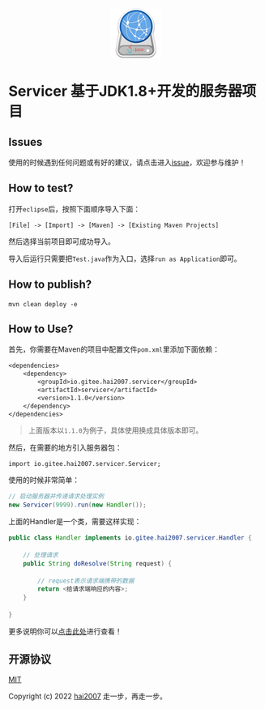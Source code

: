 <p align='center'>
    <a href='https://hai2007.github.io/servicer.java/' target='_blank'>
        <img src='./logo.png'>
    </a>
</p>

# Servicer 基于JDK1.8+开发的服务器项目

## Issues
使用的时候遇到任何问题或有好的建议，请点击进入[issue](https://github.com/hai2007/servicer.java/issues)，欢迎参与维护！

## How to test?

打开```eclipse```后，按照下面顺序导入下面：

```
[File] -> [Import] -> [Maven] -> [Existing Maven Projects]
```

然后选择当前项目即可成功导入。

导入后运行只需要把```Test.java```作为入口，选择```run as Application```即可。

## How to publish?

```
mvn clean deploy -e
```

## How to Use?

首先，你需要在Maven的项目中配置文件```pom.xml```里添加下面依赖：
```
<dependencies>
    <dependency>
        <groupId>io.gitee.hai2007.servicer</groupId>
        <artifactId>servicer</artifactId>
        <version>1.1.0</version>
    </dependency>
</dependencies>
```

> 上面版本以```1.1.0```为例子，具体使用换成具体版本即可。

然后，在需要的地方引入服务器包：

```
import io.gitee.hai2007.servicer.Servicer;
```

使用的时候非常简单：

```java
// 启动服务器并传递请求处理实例
new Servicer(9999).run(new Handler());
```

上面的Handler是一个类，需要这样实现：

```java
public class Handler implements io.gitee.hai2007.servicer.Handler {

	// 处理请求
	public String doResolve(String request) {

        // request表示请求端携带的数据
		return <给请求端响应的内容>;
	}

}
```

更多说明你可以[点击此处](https://hai2007.github.io/servicer.java/#/api/)进行查看！

开源协议
---------------------------------------
[MIT](https://github.com/hai2007/servicer.java/blob/master/LICENSE)

Copyright (c) 2022 [hai2007](https://hai2007.gitee.io/sweethome/) 走一步，再走一步。
